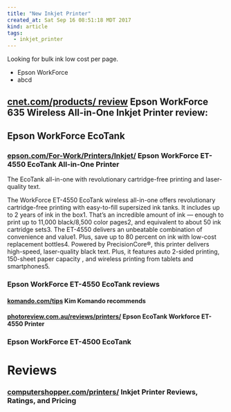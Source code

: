 ```yaml
---
title: "New Inkjet Printer"
created_at: Sat Sep 16 08:51:18 MDT 2017
kind: article
tags:
  - inkjet_printer
---
```


Looking for bulk ink low cost per page.

<ul>
  <li>Epson WorkForce</li>
  <li>abcd</li>
</ul>

<h2>
  <a href="https://www.cnet.com/products/epson-workforce-635-wireless-all-in-one-inkjet-printer/review/" target="_blank">cnet.com/products/ review</a>
  Epson WorkForce 635 Wireless All-in-One Inkjet Printer review: 
</h2>

<h2>Epson WorkForce EcoTank</h2>

<h3>
  <a href="https://epson.com/For-Work/Printers/Inkjet/Epson-WorkForce-ET-4550-EcoTank-All-in-One-Printer/p/C11CE71201" target="_blank">epson.com/For-Work/Printers/Inkjet/</a>
  Epson WorkForce ET-4550 EcoTank All-in-One Printer
</h3>

The EcoTank all-in-one with revolutionary cartridge-free printing and
laser-quality text.

The WorkForce ET-4550 EcoTank wireless all-in-one offers revolutionary
cartridge-free printing with easy-to-fill supersized ink tanks. It
includes up to 2 years of ink in the box1. That’s an incredible amount
of ink — enough to print up to 11,000 black/8,500 color pages2,
and equivalent to about 50 ink cartridge sets3. The ET-4550 delivers
an unbeatable combination of convenience and value1. Plus, save up
to 80 percent on ink with low-cost replacement bottles4. Powered by
PrecisionCore®, this printer delivers high-speed, laser-quality black
text. Plus, it features auto 2-sided printing, 150-sheet paper capacity ,
and wireless printing from tablets and smartphones5.

<h3>Epson WorkForce ET-4550 EcoTank reviews</h3>

<h4>
  <a href="https://www.komando.com/tips/366364/sponsor-how-to-pick-the-best-printer-for-your-money" target="_blank">komando.com/tips</a>
  Kim Komando recommends
</h4>

<h4>
  <a href="http://photoreview.com.au/reviews/printers/epson-ecotank-workforce-et-4550-printer" target="_blank">photoreview.com.au/reviews/printers/</a>
  Epson EcoTank Workforce ET-4550 Printer
</h4>

<h3>Epson WorkForce ET-4500 EcoTank</H3>

<h1>Reviews</h1>

<h3>
  <a href="http://www.computershopper.com/printers/inkjet" target="_blank">computershopper.com/printers/</a>
  Inkjet Printer Reviews, Ratings, and Pricing
</h3>

<!--
html boilerplate
<a href="" target="_blank"></a>
<a name=""></a>
<img src="" width="400px">
<ul>
  <li></li>
</ul>
<pre>
</pre>
<pre><code>
</code></pre>
<math xmlns='http://www.w3.org/1998/Math/MathML' display='block'>
</math>
-->
